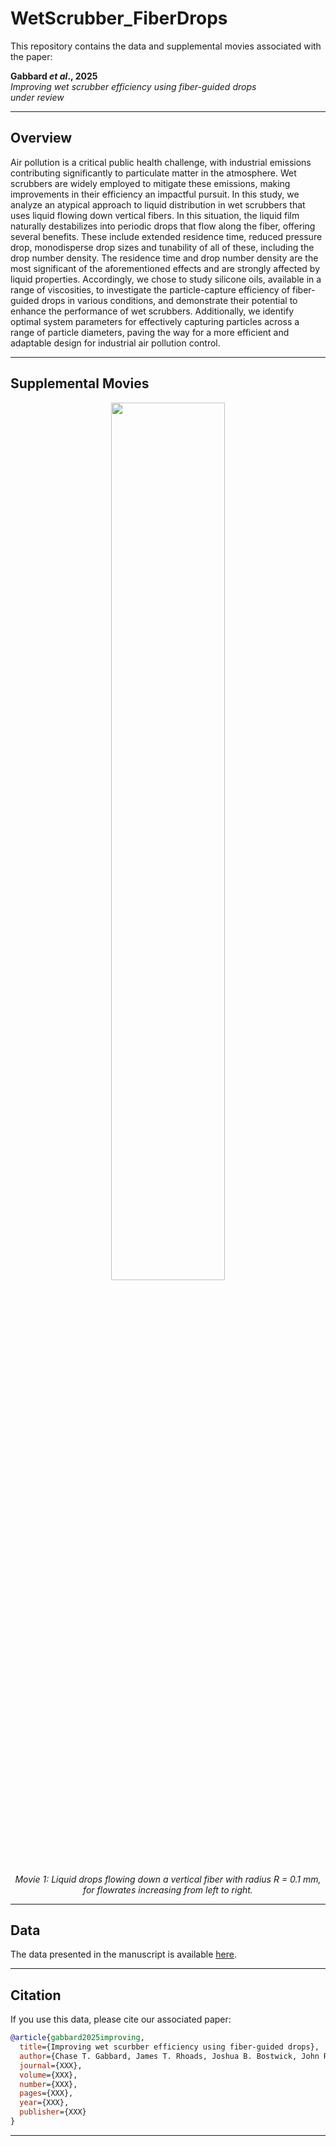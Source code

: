 # WetScrubber_FiberDrops

This repository contains the data and supplemental movies associated with the paper:

**Gabbard _et al_., 2025**  
_Improving wet scrubber efficiency using fiber-guided drops_  
_under review_

---

## Overview

Air pollution is a critical public health challenge, with industrial emissions contributing significantly to particulate matter in the atmosphere. Wet scrubbers are widely employed to mitigate these emissions, making improvements in their efficiency an impactful pursuit. In this study, we analyze an atypical approach to liquid distribution in wet scrubbers that uses liquid flowing down vertical fibers. In this situation, the liquid film naturally destabilizes into periodic drops that flow along the fiber, offering several benefits. These include extended residence time, reduced pressure drop, monodisperse drop sizes and tunability of all of these, including the drop number density. The residence time and drop number density are the most significant of the aforementioned effects and are strongly affected by liquid properties. Accordingly, we chose to study silicone oils, available in a range of viscosities, to investigate the particle-capture efficiency of fiber-guided drops in various conditions, and demonstrate their potential to enhance the performance of wet scrubbers. Additionally, we identify optimal system parameters for effectively capturing particles across a range of particle diameters, paving the way for a more efficient and adaptable design for industrial air pollution control.

---

## Supplemental Movies

<p align="center">
<img src="Supplemental%20Movies/Movie1.gif" width="60%"><br>
</p>

<p align="center">
  <em>
    Movie 1: Liquid drops flowing down a vertical fiber with radius R = 0.1 mm, for flowrates increasing from left to right.
  </em>
</p>

---

## Data

The data presented in the manuscript is available [here](Data/Data.xlsx).

---

## Citation

If you use this data, please cite our associated paper:

```bibtex
@article{gabbard2025improving,
  title={Improving wet scurbber efficiency using fiber-guided drops},
  author={Chase T. Gabbard, James T. Rhoads, Joshua B. Bostwick, John R. Saylor},
  journal={XXX},
  volume={XXX},
  number={XXX},
  pages={XXX},
  year={XXX},
  publisher={XXX}
}
```

---
